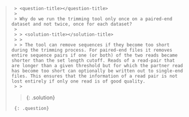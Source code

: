 > 
>      > <question-title></question-title>
>      >
>      > Why do we run the trimming tool only once on a paired-end dataset and not twice, once for each dataset?
>      >
>      > > <solution-title></solution-title>
>      > >
>      > > The tool can remove sequences if they become too short during the trimming process. For paired-end files it removes entire sequence pairs if one (or both) of the two reads became shorter than the set length cutoff. Reads of a read-pair that are longer than a given threshold but for which the partner read has become too short can optionally be written out to single-end files. This ensures that the information of a read pair is not lost entirely if only one read is of good quality.
>      > >
> > > 
> > {: .solution}
> > 
>      {: .question}
> 

